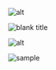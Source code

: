 ![alt](/md.png "title")

![blank title](/md.png "")

![alt](/md.png#cover "title")

![sample](ex#cover)
